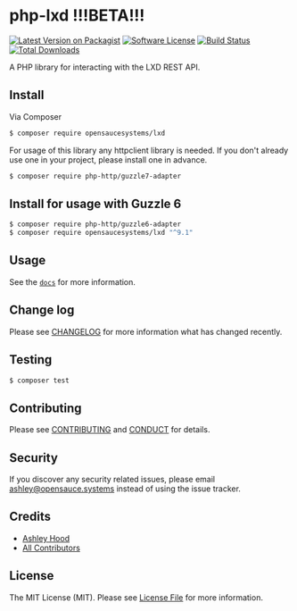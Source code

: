 # php-lxd !!!BETA!!!

[![Latest Version on Packagist][ico-version]][link-packagist]
[![Software License][ico-license]](LICENSE.md)
[![Build Status][ico-travis]][link-travis]
[![Total Downloads][ico-downloads]][link-downloads]

A PHP library for interacting with the LXD REST API.

## Install

Via Composer

``` bash
$ composer require opensaucesystems/lxd
```

For usage of this library any httpclient library is needed. If you don't already use one in your project, please install one in advance.

``` bash
$ composer require php-http/guzzle7-adapter
```

## Install for usage with Guzzle 6

``` bash
$ composer require php-http/guzzle6-adapter
$ composer require opensaucesystems/lxd "^9.1"
```


## Usage

See the [`docs`](./docs) for more information.

## Change log

Please see [CHANGELOG](CHANGELOG.md) for more information what has changed recently.

## Testing

``` bash
$ composer test
```

## Contributing

Please see [CONTRIBUTING](CONTRIBUTING.md) and [CONDUCT](CONDUCT.md) for details.

## Security

If you discover any security related issues, please email ashley@opensauce.systems instead of using the issue tracker.

## Credits

- [Ashley Hood][link-author]
- [All Contributors][link-contributors]

## License

The MIT License (MIT). Please see [License File](LICENSE.md) for more information.

[ico-version]: https://img.shields.io/packagist/v/opensaucesystems/lxd.svg?style=flat-square
[ico-license]: https://img.shields.io/badge/license-MIT-brightgreen.svg?style=flat-square
[ico-travis]: https://img.shields.io/travis/ashleyhood/php-lxd/master.svg?style=flat-square
[ico-downloads]: https://img.shields.io/packagist/dt/opensaucesystems/lxd.svg?style=flat-square

[link-packagist]: https://packagist.org/packages/opensaucesystems/lxd
[link-travis]: https://travis-ci.org/ashleyhood/php-lxd
[link-downloads]: https://packagist.org/packages/opensaucesystems/lxd
[link-author]: https://opensauce.systems
[link-contributors]: ../../contributors
